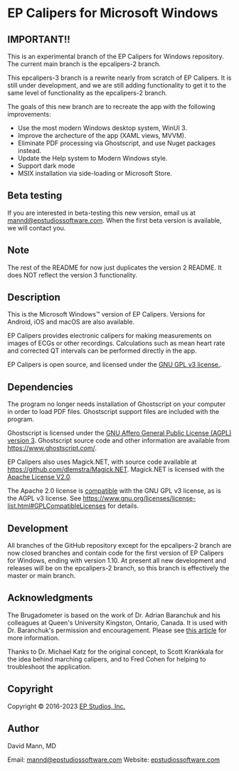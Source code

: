 # EP Calipers for Microsoft Windows

## IMPORTANT!!
This is an experimental branch of the EP Calipers for Windows
repository.  The current main branch is the epcalipers-2 branch.

This epcalipers-3 branch is a rewrite nearly from scratch of EP
Calipers.  It is still under development, and we are still adding
functionality to get it to the same level of functionality as the
epcalipers-2 branch.

The goals of this new branch are to recreate the app with the
following improvements:
- Use the most modern Windows desktop system, WinUI 3.
- Improve the archecture of the app (XAML views, MVVM).
- Eliminate PDF processing via Ghostscript, and use Nuget packages instead.
- Update the Help system to Modern Windows style.
- Support dark mode
- MSIX installation via side-loading or Microsoft Store.

## Beta testing
If you are interested in beta-testing this new version, email us at
mannd@epstudiossoftware.com.  When the first beta version is
available, we will contact you.

## Note
The rest of the README for now just duplicates the version 2 README.
It does NOT reflect the version 3 functionality.

## Description 
This is the Microsoft Windows™ version of EP Calipers.
Versions for Android, iOS and macOS are also available.

EP Calipers provides electronic calipers for making measurements on
images of ECGs or other recordings.  Calculations such as mean
heart rate and corrected QT intervals can be performed directly in the
app.

EP Calipers is open source, and licensed under the
[GNU GPL v3 license.](http://www.gnu.org/licenses/gpl.html).

## Dependencies
The program no longer needs installation of Ghostscript on your computer in order to load PDF files.  Ghostscript support files are included with the program.

Ghostscript is licensed under the [GNU Affero General Public License (AGPL) version 3](https://www.gnu.org/licenses/agpl.html).  Ghostscript source code and other information are available from https://www.ghostscript.com/.

EP Calipers also uses Magick.NET, with source code available at https://github.com/dlemstra/Magick.NET.  Magick.NET is licensed with the [Apache License V2.0](http://apache.org/licenses/LICENSE-2.0.html).

The Apache 2.0 license is [compatible](http://www.apache.org/licenses/GPL-compatibility.html) with the GNU GPL v3 license, as is the AGPL v3 license.  See https://www.gnu.org/licenses/license-list.html#GPLCompatibleLicenses for details.

## Development
All branches of the GitHub repository except for the epcalipers-2
branch are now closed branches and contain code for the first version
of EP Calipers for Windows, ending with version 1.10.  At present all
new development and releases will be on the epcalipers-2 branch, so
this branch is effectively the master or main branch.

## Acknowledgments
The Brugadometer is based on the work of Dr. Adrian Baranchuk and his colleagues at Queen's University Kingston, Ontario, Canada. It is used with Dr. Baranchuk's permission and encouragement. Please see [this article](http://europace.oxfordjournals.org/content/16/11/1639) for more information.

Thanks to Dr. Michael Katz for the original concept, to Scott Krankkala for the idea behind marching calipers, and to Fred Cohen for helping to troubleshoot the application.

## Copyright
Copyright © 2016-2023 [EP Studios, Inc.](https://www.epstudiossoftware.com)

## Author
David Mann, MD

Email: [mannd@epstudiossoftware.com](mailto:mannd@epstudiossoftware.com) 
Website: [epstudiossoftware.com](https://www.epstudiossoftware.com) 
